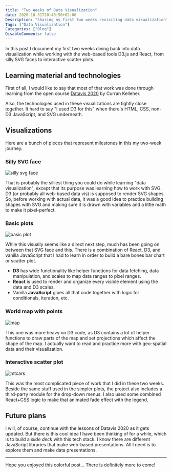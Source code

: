 ```yaml
---
title: "Two Weeks of Data Visualization"
date: 2020-10-31T20:40:50+02:00
Description: "Sharing my first two weeks revisiting data visualization"
Tags: ["Data Visualization"]
Categories: ["Blog"]
DisableComments: false
---
```


In this post I document my first two weeks diving back into data visualization
while working with the web-based tools D3.js and React, from silly SVG faces to
interactive scatter plots.

## Learning material and technologies

First of all, I would like to say that most of that work was done through
learning from the open course [Datavis 2020](https://datavis.tech/datavis-2020/)
by Curran Kelleher.

Also, the technologies used in these visualizations are tightly close together.
It hard to say "I used D3 for this" when there's HTML, CSS, non-D3 JavaScript,
and SVG underneath.

## Visualizations

Here are a bunch of pieces that represent milestones in this my two-week journey.

### Silly SVG face

![silly svg face](/post/two-weeks-of-data-visualization_files/silly_face.png)

That is probably the silliest thing you could do while learning "data
visualization", except that its purpose was learning how to work with SVG. D3
(or probably all web-based data vis) is supposed to render SVG shapes. So,
before working with actual data, it was a good idea to practice building shapes
with SVG and making sure it is drawn with variables and a little math to make it
pixel-perfect.

### Basic plots

![basic plot](/post/two-weeks-of-data-visualization_files/bar_chart.png)

While this visually seems like a direct next step, much has been going on
between that SVG face and this. There is a combination of React, D3, and vanilla
JavaScript that I had to learn in order to build a bare bones bar chart or
scatter plot.

- **D3** has wide functionality like helper functions for data fetching, data
  manipulation, and scales to map data ranges to pixel ranges.
- **React** is used to render and organize every visible element using the data
  and D3 scales.
- Vanilla **JavaScript** glues all that code together with logic for
  conditionals, iteration, etc.

### World map with points

![map](/post/two-weeks-of-data-visualization_files/map.png)

This one was more heavy on D3 code, as D3 contains a lot of helper functions to
draw parts of the map and set projections which affect the shape of the map.  I
actually want to read and practice more with geo-spatial data and their
visualization.

### Interactive scatter plot

![mtcars](/post/two-weeks-of-data-visualization_files/mtcars.gif)

This was the most complicated piece of work that I did in these two weeks.
Beside the same stuff used in the simpler plots, the project also includes a
third-party module for the drop-down menus. I also used some combined React+CSS
logic to make that animated fade effect with the legend.

## Future plans

I will, of course, continue with the lessons of Datavis 2020 as it gets updated.
But there is this cool idea I have been thinking of for a while, which is to
build a _slide deck_ with this tech stack. I know there are different JavaScript
libraries that make web-based presentations. All I need is to explore them and
make data presentations.

---

Hope you enjoyed this colorful post... There is definitely more to come!
